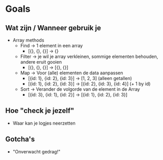 # Goals

## Wat zijn / Wanneer gebruik je

- Array methods
  - Find -> 1 element in een array
    - [{}, {}, {}] -> {}
  - Filter -> je wil je array verkleinen, sommige elementen behouden, andere eruit gooien
    - [{}, {}, {}] -> [{}, {}]
  - Map -> Voor (alle) elementen de data aanpassen
    - [{id: 1}, {id: 2}, {id: 3}] -> [1, 2, 3] (alleen getallen)
    - [{id: 1}, {id: 2}, {id: 3}] -> [{id: 2}, {id: 3}, {id: 4}] (+ 1 by id)
  - Sort -> Verander de volgorde van de element in de Array
    - [{id: 3}, {id: 1}, {id: 2}] -> [{id: 1}, {id: 2}, {id: 3}]

## Hoe "check je jezelf"

- Waar kan je logjes neerzetten

## Gotcha's

- "Onverwacht gedrag!"
